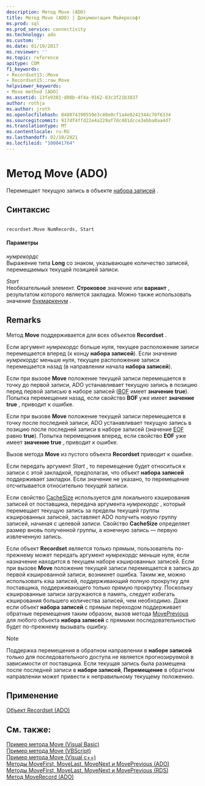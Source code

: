 ```yaml
---
description: Метод Move (ADO)
title: Метод Move (ADO) | Документация Майкрософт
ms.prod: sql
ms.prod_service: connectivity
ms.technology: ado
ms.custom: ''
ms.date: 01/19/2017
ms.reviewer: ''
ms.topic: reference
apitype: COM
f1_keywords:
- Recordset15::Move
- Recordset15::raw_Move
helpviewer_keywords:
- Move method [ADO]
ms.assetid: 13fe9381-d00b-4f4a-9162-83c3f21b3837
author: rothja
ms.author: jroth
ms.openlocfilehash: 848074390559e3c40e0cf1a4e8242344c70f6334
ms.sourcegitcommit: 917df4ffd22e4a229af7dc481dcce3ebba0aa4d7
ms.translationtype: MT
ms.contentlocale: ru-RU
ms.lasthandoff: 02/10/2021
ms.locfileid: "100041764"
---
```

# <a name="move-method-ado"></a>Метод Move (ADO)
Перемещает текущую запись в объекте [набора записей](./recordset-object-ado.md) .  
  
## <a name="syntax"></a>Синтаксис  
  
```  
  
recordset.Move NumRecords, Start  
```  
  
#### <a name="parameters"></a>Параметры  
 *нумрекордс*  
 Выражение типа **Long** со знаком, указывающее количество записей, перемещаемых текущей позицией записи.  
  
 *Start*  
 Необязательный элемент. **Строковое** значение или **вариант** , результатом которого является закладка. Можно также использовать значение [букмаркенум](./bookmarkenum.md) .  
  
## <a name="remarks"></a>Remarks  
 Метод **Move** поддерживается для всех объектов **Recordset** .  
  
 Если аргумент *нумрекордс* больше нуля, текущее расположение записи перемещается вперед (к концу **набора записей**). Если значение *нумрекордс* меньше нуля, текущее расположение записи перемещается назад (в направлении начала **набора записей**).  
  
 Если при вызове **Move** положение текущей записи перемещается в точку до первой записи, ADO устанавливает текущую запись в позицию перед первой записью в наборе записей ([BOF](./bof-eof-properties-ado.md) имеет **значение true**). Попытка перемещения назад, если свойство **BOF** уже имеет **значение true** , приводит к ошибке.  
  
 Если при вызове **Move** положение текущей записи перемещается в точку после последней записи, ADO устанавливает текущую запись в позицию после последней записи в наборе записей (значение [EOF](./bof-eof-properties-ado.md) равно **true**). Попытка перемещения вперед, если свойство **EOF** уже имеет **значение true** , приводит к ошибке.  
  
 Вызов метода **Move** из пустого объекта **Recordset** приводит к ошибке.  
  
 Если передать аргумент *Start* , то перемещение будет относиться к записи с этой закладкой, предполагая, что объект **набора записей** поддерживает закладки. Если значение не указано, то перемещение отсчитывается относительно текущей записи.  
  
 Если свойство [CacheSize](./cachesize-property-ado.md) используется для локального кэширования записей от поставщика, передача аргумента *нумрекордс* , который перемещает текущую запись за пределы текущей группы кэшированных записей, заставляет ADO получить новую группу записей, начиная с целевой записи. Свойство **CacheSize** определяет размер вновь полученной группы, а конечную запись — первую извлеченную запись.  
  
 Если объект **Recordset** является только прямым, пользователь по-прежнему может передать аргумент *нумрекордс* меньше нуля, если назначение находится в текущем наборе кэшированных записей. Если при вызове **Move** положение текущей записи перемещается в запись до первой кэшированной записи, возникнет ошибка. Таким же, можно использовать кэш записей, поддерживающий полную прокрутку для поставщика, поддерживающего только прямую прокрутку. Поскольку кэшированные записи загружаются в память, следует избегать кэширования большего количества записей, чем необходимо. Даже если объект **набора записей** с прямым переходом поддерживает обратные перемещения таким образом, вызов метода [MovePrevious](./movefirst-movelast-movenext-and-moveprevious-methods-ado.md) для любого объекта **набора записей** с прямыми последовательностью будет по-прежнему вызывать ошибку.  
  
> [!NOTE]
>  Поддержка перемещения в обратном направлении в **наборе записей** только для последовательного доступа не является прогнозируемой в зависимости от поставщика. Если текущая запись была размещена после последней записи в **наборе записей**, **Перемещение** в обратном направлении может привести к неправильному текущему положению.  
  
## <a name="applies-to"></a>Применение  
 [Объект Recordset (ADO)](./recordset-object-ado.md)  
  
## <a name="see-also"></a>См. также:  
 [Пример метода Move (Visual Basic)](./move-method-example-vb.md)   
 [Пример метода Move (VBScript)](./move-method-example-vbscript.md)   
 [Пример метода Move (Visual c++)](./move-method-example-vc.md)   
 [Методы MoveFirst, MoveLast, MoveNext и MovePrevious (ADO)](./movefirst-movelast-movenext-and-moveprevious-methods-ado.md)   
 [Методы MoveFirst, MoveLast, MoveNext и MovePrevious (RDS)](../rds-api/movefirst-movelast-movenext-and-moveprevious-methods-rds.md)   
 [Метод MoveRecord (ADO)](./moverecord-method-ado.md)